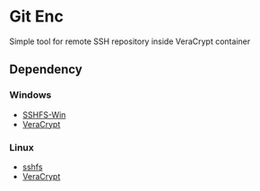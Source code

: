 # Git Enc
Simple tool for remote SSH repository inside VeraCrypt container

## Dependency
### Windows
* [SSHFS-Win](https://github.com/winfsp/sshfs-win)
* [VeraCrypt](https://www.veracrypt.fr/en/Home.html)
### Linux
* [sshfs](https://github.com/libfuse/sshfs)
* [VeraCrypt](https://www.veracrypt.fr/en/Home.html)

